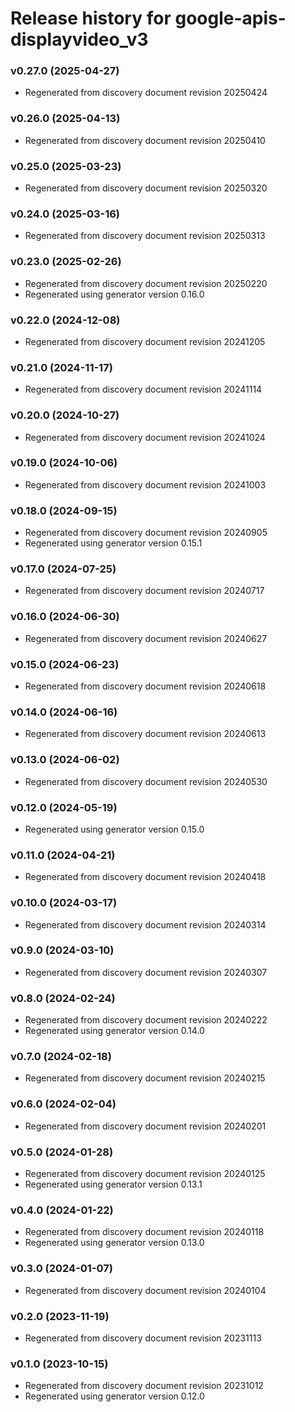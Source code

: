 # Release history for google-apis-displayvideo_v3

### v0.27.0 (2025-04-27)

* Regenerated from discovery document revision 20250424

### v0.26.0 (2025-04-13)

* Regenerated from discovery document revision 20250410

### v0.25.0 (2025-03-23)

* Regenerated from discovery document revision 20250320

### v0.24.0 (2025-03-16)

* Regenerated from discovery document revision 20250313

### v0.23.0 (2025-02-26)

* Regenerated from discovery document revision 20250220
* Regenerated using generator version 0.16.0

### v0.22.0 (2024-12-08)

* Regenerated from discovery document revision 20241205

### v0.21.0 (2024-11-17)

* Regenerated from discovery document revision 20241114

### v0.20.0 (2024-10-27)

* Regenerated from discovery document revision 20241024

### v0.19.0 (2024-10-06)

* Regenerated from discovery document revision 20241003

### v0.18.0 (2024-09-15)

* Regenerated from discovery document revision 20240905
* Regenerated using generator version 0.15.1

### v0.17.0 (2024-07-25)

* Regenerated from discovery document revision 20240717

### v0.16.0 (2024-06-30)

* Regenerated from discovery document revision 20240627

### v0.15.0 (2024-06-23)

* Regenerated from discovery document revision 20240618

### v0.14.0 (2024-06-16)

* Regenerated from discovery document revision 20240613

### v0.13.0 (2024-06-02)

* Regenerated from discovery document revision 20240530

### v0.12.0 (2024-05-19)

* Regenerated using generator version 0.15.0

### v0.11.0 (2024-04-21)

* Regenerated from discovery document revision 20240418

### v0.10.0 (2024-03-17)

* Regenerated from discovery document revision 20240314

### v0.9.0 (2024-03-10)

* Regenerated from discovery document revision 20240307

### v0.8.0 (2024-02-24)

* Regenerated from discovery document revision 20240222
* Regenerated using generator version 0.14.0

### v0.7.0 (2024-02-18)

* Regenerated from discovery document revision 20240215

### v0.6.0 (2024-02-04)

* Regenerated from discovery document revision 20240201

### v0.5.0 (2024-01-28)

* Regenerated from discovery document revision 20240125
* Regenerated using generator version 0.13.1

### v0.4.0 (2024-01-22)

* Regenerated from discovery document revision 20240118
* Regenerated using generator version 0.13.0

### v0.3.0 (2024-01-07)

* Regenerated from discovery document revision 20240104

### v0.2.0 (2023-11-19)

* Regenerated from discovery document revision 20231113

### v0.1.0 (2023-10-15)

* Regenerated from discovery document revision 20231012
* Regenerated using generator version 0.12.0

